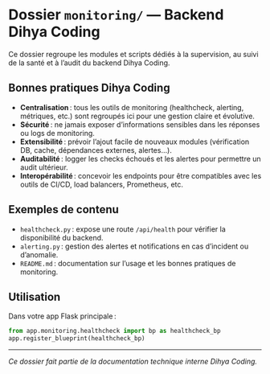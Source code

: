 # Dossier `monitoring/` — Backend Dihya Coding

Ce dossier regroupe les modules et scripts dédiés à la supervision, au suivi de la santé et à l’audit du backend Dihya Coding.

## Bonnes pratiques Dihya Coding

- **Centralisation** : tous les outils de monitoring (healthcheck, alerting, métriques, etc.) sont regroupés ici pour une gestion claire et évolutive.
- **Sécurité** : ne jamais exposer d’informations sensibles dans les réponses ou logs de monitoring.
- **Extensibilité** : prévoir l’ajout facile de nouveaux modules (vérification DB, cache, dépendances externes, alertes…).
- **Auditabilité** : logger les checks échoués et les alertes pour permettre un audit ultérieur.
- **Interopérabilité** : concevoir les endpoints pour être compatibles avec les outils de CI/CD, load balancers, Prometheus, etc.

## Exemples de contenu

- `healthcheck.py` : expose une route `/api/health` pour vérifier la disponibilité du backend.
- `alerting.py` : gestion des alertes et notifications en cas d’incident ou d’anomalie.
- `README.md` : documentation sur l’usage et les bonnes pratiques de monitoring.

## Utilisation

Dans votre app Flask principale :

```python
from app.monitoring.healthcheck import bp as healthcheck_bp
app.register_blueprint(healthcheck_bp)
```

---

*Ce dossier fait partie de la documentation technique interne Dihya Coding.*
